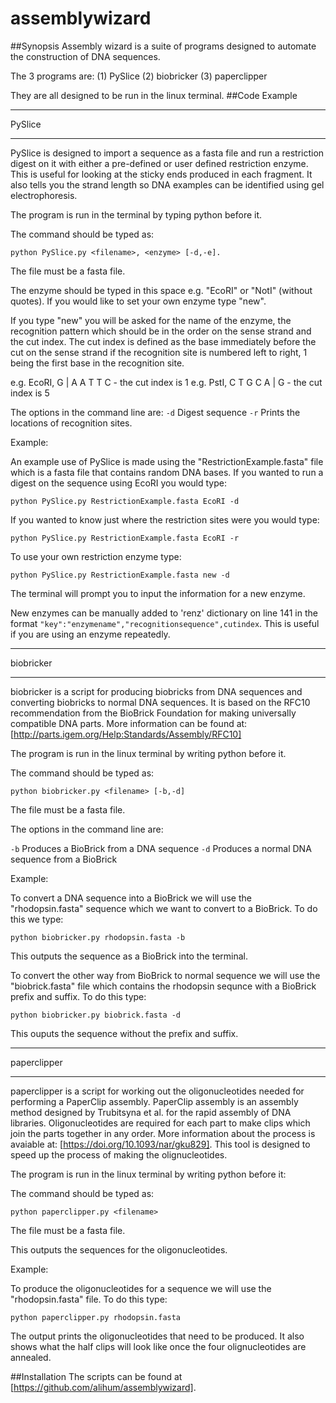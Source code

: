 # assemblywizard
##Synopsis
Assembly wizard is a suite of programs designed to automate the construction of DNA sequences.

The 3 programs are:
(1) PySlice
(2) biobricker
(3) paperclipper

They are all designed to be run in the linux terminal.
##Code Example
_______
PySlice
_______

PySlice is designed to import a sequence as a fasta file and run a restriction digest on it with either a pre-defined or user defined restriction enzyme. This is useful for looking at the sticky ends produced in each fragment. It also tells you the strand length so DNA examples can be identified using gel electrophoresis.

The program is run in the terminal by typing python before it.

The command should be typed as:

```
python PySlice.py <filename>, <enzyme> [-d,-e].
```

The file must be a fasta file.

The enzyme should be typed in this space e.g. "EcoRI" or "NotI" (without quotes). If you would like to set your own enzyme type "new".

If you type "new" you will be asked for the name of the enzyme, the recognition pattern which should be in the order on the sense strand and the cut index. The cut index is defined as the base immediately before the cut on the sense strand if the recognition site is numbered left to right, 1 being the first base in the recognition site.


e.g. EcoRI, G  | A A T T C - the cut index is 1
e.g. PstI, C T G C A | G - the cut index is 5

The options in the command line are:
`-d`  Digest sequence
`-r`  Prints the locations of recognition sites.

Example:

An example use of PySlice is made using the "RestrictionExample.fasta" file which is a fasta file that contains random DNA bases. If you wanted to run a digest on the sequence using EcoRI you would type:
```
python PySlice.py RestrictionExample.fasta EcoRI -d
```

If you wanted to know just where the restriction sites were you would type:
```
python PySlice.py RestrictionExample.fasta EcoRI -r
```

To use your own restriction enzyme type:
```
python PySlice.py RestrictionExample.fasta new -d
```

The terminal will prompt you to input the information for a new enzyme.

New enzymes can be manually added to 'renz' dictionary on line 141 in the format `"key":"enzymename","recognitionsequence",cutindex`. This is useful if you are using an enzyme repeatedly.
__________
biobricker
__________


biobricker is a script for producing biobricks from DNA sequences and converting biobricks to normal DNA sequences. It is based on the RFC10 recommendation from the BioBrick Foundation for making universally compatible DNA parts. More information can be found at: [http://parts.igem.org/Help:Standards/Assembly/RFC10]

The program is run in the linux terminal by writing python before it.

The command should be typed as:

```
python biobricker.py <filename> [-b,-d]
```

The file must be a fasta file.

The options in the command line are:

`-b` Produces a BioBrick from a DNA sequence
`-d` Produces a normal DNA sequence from a BioBrick

Example:

To convert a DNA sequence into a BioBrick we will use the "rhodopsin.fasta" sequence which we want to convert to a BioBrick. To do this we type:

```
python biobricker.py rhodopsin.fasta -b
```

This outputs the sequence as a BioBrick into the terminal.

To convert the other way from BioBrick to normal sequence we will use the "biobrick.fasta" file which contains the rhodopsin sequnce with a BioBrick prefix and suffix. To do this type:
```
python biobricker.py biobrick.fasta -d
```

This ouputs the sequence without the prefix and suffix.

____________
paperclipper
____________
paperclipper is a script for working out the oligonucleotides needed for performing a PaperClip assembly. PaperClip assembly is an assembly method designed by Trubitsyna et al. for the rapid assembly of DNA libraries. Oligonucleotides are required for each part to make clips which join the parts together in any order. More information about the process is avaiable at: [https://doi.org/10.1093/nar/gku829]. This tool is designed to speed up the process of making the olignucleotides.

The program is run in the linux terminal by writing python before it:

The command should be typed as:

```
python paperclipper.py <filename>
```

The file must be a fasta file.

This outputs the sequences for the oligonucleotides.

Example:

To produce the oligonucleotides for a sequence we will use the "rhodopsin.fasta" file. To do this type:
```
python paperclipper.py rhodopsin.fasta
```

The output prints the oligonucleotides that need to be produced. It also shows what the half clips will look like once the four olignucleotides are annealed.

##Installation
The scripts can be found at [https://github.com/alihum/assemblywizard].


